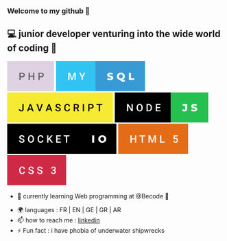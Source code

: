 ### Welcome to my github 👋

## :computer: junior developer venturing into the wide world of coding :woman: 
         
![Alt text](./assets/php.svg) ![Alt text](./assets/my-sql.svg)  ![Alt text](./assets/javascript.svg) ![Alt text](./assets/node-js.svg) ![Alt text](./assets/socket-io.svg) ![Alt text](./assets/html-5.svg) ![Alt text](./assets/css-3.svg)    


- 🌱 currently learning Web programming at @Becode :open_book:
<!-- - 🔭 I’m actively looking for an intership starting in March 2022 -->
- :earth_africa: languages : FR | EN | GE | GR | AR 
- 📫 how to reach me : [linkedin](https://www.linkedin.com/in/sarah-dade/)   
- ⚡ Fun fact : i have phobia of underwater shipwrecks


    
